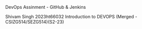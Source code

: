 DevOps Assinment - GitHub & Jenkins

Shivam Singh
2023ht66032
Introduction to DEVOPS (Merged - CSIZG514/SEZG514)(S2-23)
